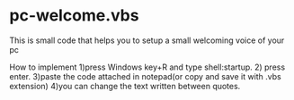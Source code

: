 # pc-welcome.vbs
This is small code that helps you to setup a small welcoming voice of your pc

How to implement
1)press Windows key+R and type shell:startup.
2) press enter.
3)paste the code attached in notepad(or copy and save it with .vbs extension)
4)you can change the text written between quotes.
